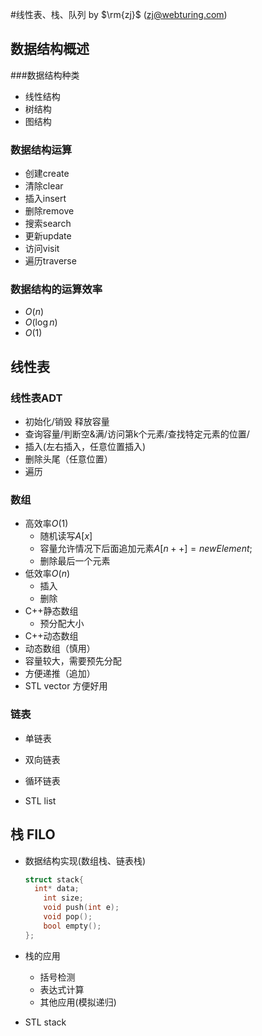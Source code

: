 #线性表、栈、队列
by $\rm{zj}$ (zj@webturing.com)
## 数据结构概述
###数据结构种类
- 线性结构
- 树结构
- 图结构
### 数据结构运算
- 创建create
- 清除clear
- 插入insert
- 删除remove
- 搜索search
- 更新update
- 访问visit
- 遍历traverse
### 数据结构的运算效率
- $O(n)$
- $O(\log n)$
- $O(1)$
### 
## 线性表
### 线性表ADT
- 初始化/销毁 释放容量
- 查询容量/判断空&满/访问第k个元素/查找特定元素的位置/
- 插入(左右插入，任意位置插入)
- 删除头尾（任意位置）
- 遍历

  

### 数组
- 高效率$O(1)$
    - 随机读写$A[x]$
    - 容量允许情况下后面追加元素$A[n++]=newElement$;
    - 删除最后一个元素
- 低效率$O(n)$
    - 插入
    - 删除
- C++静态数组
    - 预分配大小
- C++动态数组
- 动态数组（慎用）
- 容量较大，需要预先分配
- 方便递推（追加）
- STL vector 方便好用
### 链表

- 单链表
- 双向链表
- 循环链表

- STL list

## 栈 FILO
- 数据结构实现(数组栈、链表栈)

  ```C++
  struct stack{
  	int* data;
      int size;
      void push(int e);
      void pop();
      bool empty();
  };
  ```

  

- 栈的应用

  - 括号检测
  - 表达式计算
  - 其他应用(模拟递归)

- STL stack


